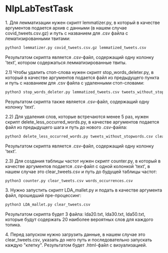 # NlpLabTestTask
1\. Для лемматизации нужен скрипт lemmatizer.py, в который в качестве аргументов подается архив с данными (в нашем случае covid_tweets.csv.gz) и путь с названием для .csv файла с лематизированными твитами:
```bash
python3 lemmatizer.py covid_tweets.csv.gz lemmatized_tweets.csv
```
Результатом скрипта является .csv-файл, содержащий одну колонку 'text',  котором содержаться лемматизированные твиты.

2.1) Чтобы удалить стоп-слова нужен скрипт stop_words_deleter.py, в который в качестве аргументов подается файл из предыдущего пункта и путь с названием для .csv файла с удаленными стоп-словами:
```bash
python3 stop_words_deleter.py lemmatized_tweets.csv tweets_without_stopwords.csv
```
Результатом скрипта также является .csv-файл, содержащий одну колонку 'text'.

2.2) Для удаления слов, которые встречаются менее 5 раз, нужен скрипт delete_less_occurred_words.py, в качестве аргументов подается файл из предыдущего шага и путь до нового .csv-файла:
```bash
python3 delete_less_occurred_words.py tweets_without_stopwords.csv clear_tweets.csv
```
Результатом скрипта является .csv-файл, содержащий одну колонку 'text'.

2.3) Для создания таблицы частот нужен скрипт counter.py, в который в качестве аргументов подается .csv-файл с одной колонкой 'text', в нашем случае это clear_tweets.csv и путь до будущей таблицы частот:
```bash
python3 counter.py clear_tweets.csv words_occurrences.csv
```

3\. Нужно запустить скрипт LDA_mallet.py и подать в качестве аргумента файл, прошедший пре-процессинг:
```bash
python3 LDA_mallet.py clear_tweets.csv
```
Результатом скрипта будет 3 файла: lda20.txt, lda30.txt, lda50.txt, которые будут содержать 20 наиболее вероятных слов для каждого топика.

4\. Перед запуском нужно загрузить данные, в нашем случае это clear_tweets.csv, указать до него путь и последовательно запускать каждую "клетку". Результатом будет .html-файл с визуализацией.
